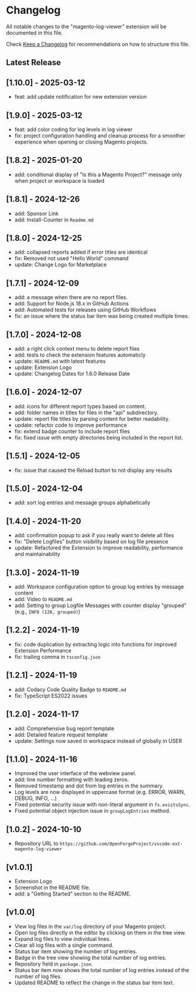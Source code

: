 # Changelog

All notable changes to the "magento-log-viewer" extension will be documented in this file.

Check [Keep a Changelog](http://keepachangelog.com/) for recommendations on how to structure this file.

## Latest Release

## [1.10.0] - 2025-03-12

- feat: add update notification for new extension version

## [1.9.0] - 2025-03-12

- feat: add color coding for log levels in log viewer
- fix: project configuration handling and cleanup process for a smoother experience when opening or closing Magento projects.

## [1.8.2] - 2025-01-20

- add: conditional display of "Is this a Magento Project?" message only when project or workspace is loaded

## [1.8.1] - 2024-12-26

- add: Sponsor Link
- add: Install-Counter in `Readme.md`

## [1.8.0] - 2024-12-25

- add: collapsed reports added if error titles are identical
- fix: Removed not used "Hello World" command
- update: Change Logo for Marketplace

## [1.7.1] - 2024-12-09

- add: a message when there are no report files.
- add: Support for Node.js 18.x in GitHub Actions
- add: Automated tests for releases using GitHub Workflows
- fix: an issue where the status bar item was being created multiple times.

## [1.7.0] - 2024-12-08

- add: a right click context menu to delete report files
- add: tests to check the extension features automaticly
- update: `README.md` with latest features
- update: Extension Logo
- update: Changelog Dates for 1.6.0 Release Date

## [1.6.0] - 2024-12-07

- add: icons for different report types based on content.
- add: folder names in titles for files in the "api" subdirectory.
- update: report file titles by parsing content for better readability.
- update: refactor code to improve performance
- fix: extend badge counter to include report files
- fix: fixed issue with empty directories being included in the report list.
## [1.5.1] - 2024-12-05

- fix: issue that caused the Reload button to not display any results

## [1.5.0] - 2024-12-04

- add: sort log entries and message groups alphabetically

## [1.4.0] - 2024-11-20

- add: confirmation popup to ask if you really want to delete all files
- fix: "Delete Logfiles" button visibility based on log file presence
- update: Refactored the Extension to improve readability, performance and maintainability

## [1.3.0] - 2024-11-19

- add: Workspace configuration option to group log entries by message content
- add: Video to `README.md`
- add: Setting to group Logfile Messages with counter display "grouped" (e.g., `INFO (128, grouped)`)

## [1.2.2] - 2024-11-19

- fix: code duplication by extracting logic into functions for improved Extension Performance
- fix: trailing comma in `tsconfig.json`

## [1.2.1] - 2024-11-19

- add: Codacy Code Quality Badge to `README.md`
- fix: TypeScript ES2022 issues

## [1.2.0] - 2024-11-17

- add: Comprehensive bug report template
- add: Detailed feature request template
- update: Settings now saved in workspace instead of globally in USER

## [1.1.0] - 2024-11-16

- Improved the user interface of the webview panel.
- add: line number formatting with leading zeros.
- Removed timestamp and dot from log entries in the summary.
- Log levels are now displayed in uppercase format (e.g. ERROR, WARN, DEBUG, INFO, ...)
- Fixed potential security issue with non-literal argument in `fs.existsSync`.
- Fixed potential object injection issue in `groupLogEntries` method.

## [1.0.2] - 2024-10-10

- Repository URL to `https://github.com/OpenForgeProject/vscode-ext-magento-log-viewer`

## [v1.0.1]

- Extension Logo
- Screenshot in the README file.
- add: a "Getting Started" section to the README.

## [v1.0.0]

- View log files in the `var/log` directory of your Magento project.
- Open log files directly in the editor by clicking on them in the tree view.
- Expand log files to view individual lines.
- Clear all log files with a single command.
- Status bar item showing the number of log entries.
- Badge in the tree view showing the total number of log entries.
- Repository field in `package.json`.
- Status bar item now shows the total number of log entries instead of the number of log files.
- Updated README to reflect the change in the status bar item text.
